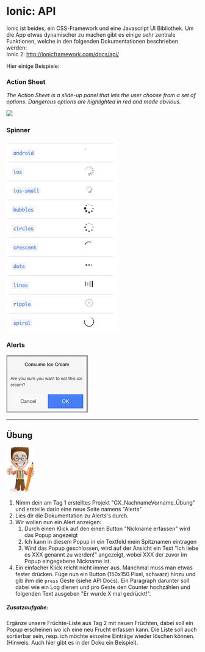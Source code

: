# Ionic: API

Ionic ist beides, ein CSS-Framework und eine Javascript UI Bibliothek. Um die App etwas dynamischer zu machen gibt es einige sehr zentrale Funktionen, welche in den folgenden Dokumentationen beschrieben werden:  
Ionic 2: [http://ionicframework.com/docs/api/ ](http://ionicframework.com/docs/api/)

Hier einige Beispiele:

### Action Sheet

_The Action Sheet is a slide-up panel that lets the user choose from a set of options. Dangerous options are highlighted in red and made obvious._

![](http://ionicframework.com.s3.amazonaws.com/docs/controllers/actionSheet.gif)

### Spinner

![](/_allgemein/ion-spinner.png)

### Alerts

![](/_allgemein/ion-popup.png)

---

## Übung

![](/_allgemein/ralph_uebung.png)

1. Nimm dein am Tag 1 erstelltes  Projekt "GX\_NachnameVorname\_Übung" und erstelle darin eine neue Seite namens "Alerts"
2. Lies dir die Dokumentation zu Alerts's durch.
3. Wir wollen nun ein Alert anzeigen:
   1. Durch einen Klick auf den einen Button "Nickname erfassen" wird das Popup angezeigt
   2. Ich kann in diesem Popup in ein Textfeld mein Spitznamen eintragen
   3. Wird das Popup geschlossen, wird auf der Ansicht ein Text "Ich liebe es XXX genannt zu werden!" angezeigt, wobei XXX der zuvor im Popup eingegebene Nickname ist. 
4. Ein einfacher Klick reicht nicht immer aus. Manchmal muss man etwas fester drücken. Füge nun ein Button \(150x150 Pixel, schwarz\) hinzu und gib ihm die `press` Geste \(siehe API Docs\). Ein Paragraph darunter soll dabei wie ein Log dienen und pro Geste den Counter hochzählen und folgenden Text ausgeben "Er wurde X mal gedrückt!".

##### Zusatzaufgabe:

Ergänze unsere Früchte-Liste aus Tag 2 mit neuen Früchten, dabei soll ein Popup erscheinen wo ich eine neu Frucht erfassen kann. Die Liste soll auch sortierbar sein, resp. ich möchte einzelne Einträge wieder löschen können. \(Hinweis: Auch hier gibt es in der Doku ein Beispiel\).

